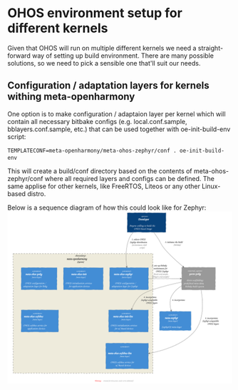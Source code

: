 OHOS environment setup for different kernels
============================================

Given that OHOS will run on multiple different kernels we need 
a straight-forward way of setting up build environment.
There are many possible solutions, so we need to pick a sensible one
that'll suit our needs.

## Configuration / adaptation layers for kernels withing meta-openharmony

One option is to make configuration / adaptaion layer per kernel which
will contain all necessary bitbake configs (e.g. local.conf.sample,
bblayers.conf.sample, etc.) that can be used together with oe-init-build-env
script:

    TEMPLATECONF=meta-openharmony/meta-ohos-zephyr/conf . oe-init-build-env

This will create a build/conf directory based on the contents of meta-ohos-zephyr/conf
where all required layers and configs can be defined. The same applise for other
kernels, like FreeRTOS, Liteos or any other Linux-based distro.

Below is a sequence diagram of how this could look like for Zephyr: 
![ohos-zephyr-build-sequence-diagram](../diagrams/0001-meta-openharmony-zephyr-build-sequence-diagram.svg)

